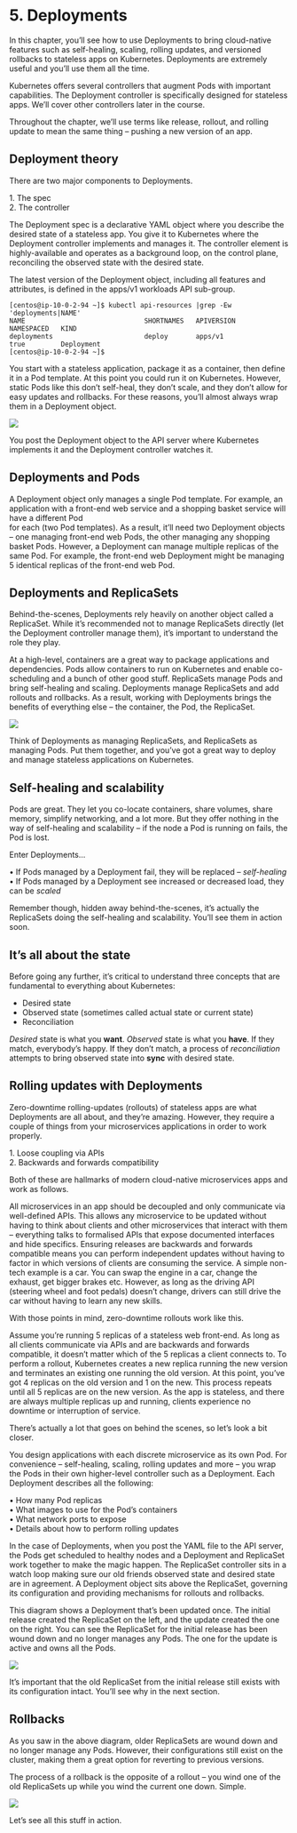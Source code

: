 # 5. Deployments

In this chapter, you’ll see how to use Deployments to bring cloud-native features such as self-healing, scaling, rolling updates, and versioned rollbacks to stateless apps on Kubernetes. Deployments are extremely useful and you’ll use them all the time.

Kubernetes offers several controllers that augment Pods with important capabilities. The Deployment controller is specifically designed for stateless apps. We’ll cover other controllers later in the course.

Throughout the chapter, we’ll use terms like release, rollout, and rolling update to mean the same thing – pushing a new version of an app.

## Deployment theory

There are two major components to Deployments.

1\. The spec\
2\. The controller

The Deployment spec is a declarative YAML object where you describe the desired state of a stateless app. You give it to Kubernetes where the Deployment controller implements and manages it. The controller element is highly-available and operates as a background loop, on the control plane, reconciling the observed state with the desired state.

The latest version of the Deployment object, including all features and attributes, is defined in the apps/v1 workloads API sub-group.

```
[centos@ip-10-0-2-94 ~]$ kubectl api-resources |grep -Ew 'deployments|NAME'
NAME                              SHORTNAMES   APIVERSION                             NAMESPACED   KIND
deployments                       deploy       apps/v1                                true         Deployment
[centos@ip-10-0-2-94 ~]$ 
```

You start with a stateless application, package it as a container, then define it in a Pod template. At this point you could run it on Kubernetes. However, static Pods like this don’t self-heal, they don’t scale, and they don’t allow for easy updates and rollbacks. For these reasons, you’ll almost always wrap them in a Deployment object.

![](<../.gitbook/assets/Screen Shot 2022-06-23 at 4.34.50 pm.png>)

You post the Deployment object to the API server where Kubernetes implements it and the Deployment controller watches it.

## Deployments and Pods

A Deployment object only manages a single Pod template. For example, an application with a front-end web service and a shopping basket service will have a different Pod\
for each (two Pod templates). As a result, it’ll need two Deployment objects – one managing front-end web Pods, the other managing any shopping basket Pods. However, a Deployment can manage multiple replicas of the same Pod. For example, the front-end web Deployment might be managing 5 identical replicas of the front-end web Pod.

## Deployments and ReplicaSets

Behind-the-scenes, Deployments rely heavily on another object called a ReplicaSet. While it’s recommended not to manage ReplicaSets directly (let the Deployment controller manage them), it’s important to understand the role they play.

At a high-level, containers are a great way to package applications and dependencies. Pods allow containers to run on Kubernetes and enable co-scheduling and a bunch of other good stuff. ReplicaSets manage Pods and bring self-healing and scaling. Deployments manage ReplicaSets and add rollouts and rollbacks. As a result, working with Deployments brings the benefits of everything else – the container, the Pod, the ReplicaSet.

![](<../.gitbook/assets/Screen Shot 2022-06-23 at 4.37.32 pm.png>)

Think of Deployments as managing ReplicaSets, and ReplicaSets as managing Pods. Put them together, and you’ve got a great way to deploy and manage stateless applications on Kubernetes.

## Self-healing and scalability

Pods are great. They let you co-locate containers, share volumes, share memory, simplify networking, and a lot more. But they offer nothing in the way of self-healing and scalability – if the node a Pod is running on fails, the Pod is lost.

Enter Deployments...

• If Pods managed by a Deployment fail, they will be replaced – _self-healing_\
• If Pods managed by a Deployment see increased or decreased load, they can be _scaled_

Remember though, hidden away behind-the-scenes, it’s actually the ReplicaSets doing the self-healing and scalability. You’ll see them in action soon.

## It’s all about the state

Before going any further, it’s critical to understand three concepts that are fundamental to everything about Kubernetes:

* Desired state
* Observed state (sometimes called actual state or current state)
* Reconciliation

_Desired_ state is what you **want**. _Observed_ state is what you **have**. If they match, everybody’s happy. If they don’t match, a process of _reconciliation_ attempts to bring observed state into **sync** with desired state.

## Rolling updates with Deployments

Zero-downtime rolling-updates (rollouts) of stateless apps are what Deployments are all about, and they’re amazing. However, they require a couple of things from your microservices applications in order to work properly.

1\. Loose coupling via APIs\
2\. Backwards and forwards compatibility

Both of these are hallmarks of modern cloud-native microservices apps and work as follows.

All microservices in an app should be decoupled and only communicate via well-defined APIs. This allows any microservice to be updated without having to think about clients and other microservices that interact with them – everything talks to formalised APIs that expose documented interfaces and hide specifics. Ensuring releases are backwards and forwards compatible means you can perform independent updates without having to factor in which versions of clients are consuming the service. A simple non-tech example is a car. You can swap the engine in a car, change the exhaust, get bigger brakes etc. However, as long as the driving API (steering wheel and foot pedals) doesn’t change, drivers can still drive the car without having to learn any new skills.

With those points in mind, zero-downtime rollouts work like this.

Assume you’re running 5 replicas of a stateless web front-end. As long as all clients communicate via APIs and are backwards and forwards compatible, it doesn’t matter which of the 5 replicas a client connects to. To perform a rollout, Kubernetes creates a new replica running the new version and terminates an existing one running the old version. At this point, you’ve got 4 replicas on the old version and 1 on the new. This process repeats until all 5 replicas are on the new version. As the app is stateless, and there are always multiple replicas up and running, clients experience no downtime or interruption of service.

There’s actually a lot that goes on behind the scenes, so let’s look a bit closer.

You design applications with each discrete microservice as its own Pod. For convenience – self-healing, scaling, rolling updates and more – you wrap the Pods in their own higher-level controller such as a Deployment. Each Deployment describes all the following:

• How many Pod replicas\
• What images to use for the Pod’s containers\
• What network ports to expose\
• Details about how to perform rolling updates

In the case of Deployments, when you post the YAML file to the API server, the Pods get scheduled to healthy nodes and a Deployment and ReplicaSet work together to make the magic happen. The ReplicaSet controller sits in a watch loop making sure our old friends observed state and desired state are in agreement. A Deployment object sits above the ReplicaSet, governing its configuration and providing mechanisms for rollouts and rollbacks.

This diagram shows a Deployment that’s been updated once. The initial release created the ReplicaSet on the left, and the update created the one on the right. You can see the ReplicaSet for the initial release has been wound down and no longer manages any Pods. The one for the update is active and owns all the Pods.

![](<../.gitbook/assets/Screen Shot 2022-06-24 at 11.44.38 am.png>)

It’s important that the old ReplicaSet from the initial release still exists with its configuration intact. You’ll see why in the next section.

## Rollbacks

As you saw in the above diagram, older ReplicaSets are wound down and no longer manage any Pods. However, their configurations still exist on the cluster, making them a great option for reverting to previous versions.

The process of a rollback is the opposite of a rollout – you wind one of the old ReplicaSets up while you wind the current one down. Simple.

![](<../.gitbook/assets/Screen Shot 2022-06-24 at 11.46.47 am.png>)

Let’s see all this stuff in action.
